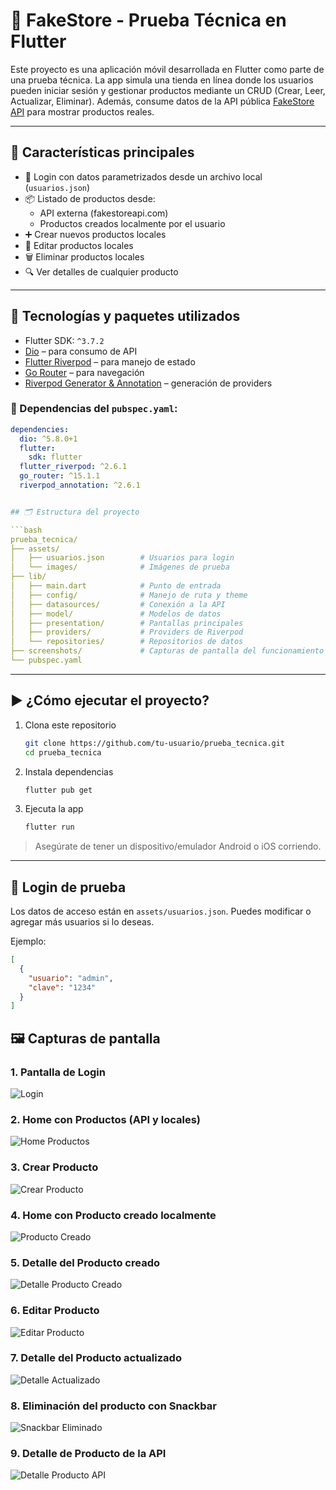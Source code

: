 # 📱 FakeStore - Prueba Técnica en Flutter

Este proyecto es una aplicación móvil desarrollada en Flutter como parte de una prueba técnica. La app simula una tienda en línea donde los usuarios pueden iniciar sesión y gestionar productos mediante un CRUD (Crear, Leer, Actualizar, Eliminar). Además, consume datos de la API pública [FakeStore API](https://fakestoreapi.com/) para mostrar productos reales.

---

## 🚀 Características principales

- 🔐 Login con datos parametrizados desde un archivo local (`usuarios.json`)
- 📦 Listado de productos desde:
  - API externa (fakestoreapi.com)
  - Productos creados localmente por el usuario
- ➕ Crear nuevos productos locales
- 🔄 Editar productos locales
- 🗑️ Eliminar productos locales
- 🔍 Ver detalles de cualquier producto

---

## 🧰 Tecnologías y paquetes utilizados

- Flutter SDK: `^3.7.2`
- [Dio](https://pub.dev/packages/dio) – para consumo de API
- [Flutter Riverpod](https://riverpod.dev/) – para manejo de estado
- [Go Router](https://pub.dev/packages/go_router) – para navegación
- [Riverpod Generator & Annotation](https://pub.dev/packages/riverpod_generator) – generación de providers

### 📁 Dependencias del `pubspec.yaml`:

```yaml
dependencies:
  dio: ^5.8.0+1
  flutter:
    sdk: flutter
  flutter_riverpod: ^2.6.1
  go_router: ^15.1.1
  riverpod_annotation: ^2.6.1


## 🗂️ Estructura del proyecto

```bash
prueba_tecnica/
├── assets/
│   ├── usuarios.json        # Usuarios para login
│   └── images/              # Imágenes de prueba
├── lib/
│   ├── main.dart            # Punto de entrada
│   ├── config/              # Manejo de ruta y theme
│   ├── datasources/         # Conexión a la API
│   ├── model/               # Modelos de datos
│   ├── presentation/        # Pantallas principales
│   ├── providers/           # Providers de Riverpod
│   └── repositories/        # Repositorios de datos
├── screenshots/             # Capturas de pantalla del funcionamiento
└── pubspec.yaml
```

---

## ▶️ ¿Cómo ejecutar el proyecto?

1. Clona este repositorio
   ```bash
   git clone https://github.com/tu-usuario/prueba_tecnica.git
   cd prueba_tecnica
   ```

2. Instala dependencias
   ```bash
   flutter pub get
   ```

3. Ejecuta la app
   ```bash
   flutter run
   ```

> Asegúrate de tener un dispositivo/emulador Android o iOS corriendo.

---

## 👤 Login de prueba

Los datos de acceso están en `assets/usuarios.json`. Puedes modificar o agregar más usuarios si lo deseas.

Ejemplo:
```json
[
  {
    "usuario": "admin",
    "clave": "1234"
  }
]
```

## 🖼️ Capturas de pantalla

### 1. Pantalla de Login
![Login](screenshots/1_login.png)

### 2. Home con Productos (API y locales)
![Home Productos](screenshots/2_home_productos.png)

### 3. Crear Producto
![Crear Producto](screenshots/3_crear_producto.png)

### 4. Home con Producto creado localmente
![Producto Creado](screenshots/4_home_con_producto_creado.png)

### 5. Detalle del Producto creado
![Detalle Producto Creado](screenshots/5_detalle_producto_creado.png)

### 6. Editar Producto
![Editar Producto](screenshots/6_editar_producto.png)

### 7. Detalle del Producto actualizado
![Detalle Actualizado](screenshots/7_detalle_actualizado.png)

### 8. Eliminación del producto con Snackbar
![Snackbar Eliminado](screenshots/8_snackbar_eliminado.png)

### 9. Detalle de Producto de la API
![Detalle Producto API](screenshots/9_detalle_producto_api.png)
